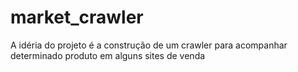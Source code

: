 # market_crawler
 A idéria do projeto é a construção de um crawler para acompanhar determinado produto em alguns sites de venda
